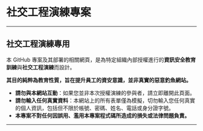 # 社交工程演練專案

---

## 社交工程演練專用

本 GitHub 專案及其部署的相關網頁，是為特定組織內部授權進行的**資訊安全教育訓練**與**社交工程演練**而設計。

**其目的純粹為教育性質，旨在提升員工的資安意識，並非真實的惡意釣魚網站。**

*   **請勿與本網站互動**：如果您並非本次授權演練的參與者，請立即離開此頁面。
*   **請勿輸入任何真實資料**：本網站上的所有表單僅為模擬，切勿輸入您任何真實的個人資訊，包括但不限於帳號、密碼、姓名、電話或身分證字號。
*   **本專案不對任何因誤用、濫用本專案程式碼所造成的損失或法律問題負責。**
---
